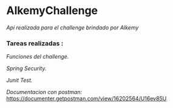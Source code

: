 # AlkemyChallenge
_Api realizada para el challenge brindado por Alkemy_

### Tareas realizadas : 

_Funciones del challenge._

_Spring Security._


_Junit Test._

_Documentacion con postman:_
https://documenter.getpostman.com/view/16202564/U16ev85U

